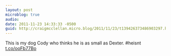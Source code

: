 ```yaml
---
layout: post
microblog: true
audio: 
date: 2011-11-23 14:33:33 -0500
guid: http://craigmcclellan.micro.blog/2011/11/23/t139426373486903297.html
---
```

This is my dog Cody who thinks he is as small as Dexter. #heisnt [t.co/ooFb77Bo](http://t.co/ooFb77Bo)
